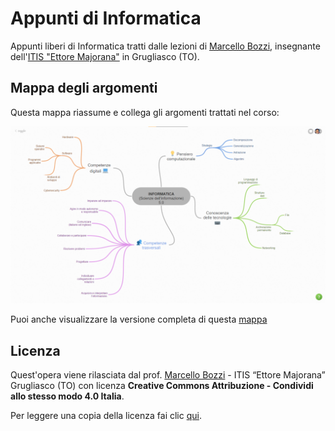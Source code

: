 # Appunti di Informatica

Appunti liberi di Informatica tratti dalle lezioni di [Marcello Bozzi](https://marcellobozzi.it), insegnante dell'[ITIS "Ettore Majorana"](http://itismajo.it) in Grugliasco (TO).

## Mappa degli argomenti

Questa mappa riassume e collega gli argomenti trattati nel corso:

![Mappa degli argomenti di informatica](/_mappa-argomenti-di-informatica-5.png)

Puoi anche visualizzare la versione completa di questa [mappa](/_mappa-argomenti-di-informatica-5-COMPLETA.png)

## Licenza

Quest'opera viene rilasciata dal prof. [Marcello Bozzi](https://marcellobozzi.it) - ITIS “Ettore Majorana” Grugliasco (TO) con licenza **Creative Commons Attribuzione - Condividi allo stesso modo 4.0 Italia**.

Per leggere una copia della licenza fai clic [qui](/LICENSE).
